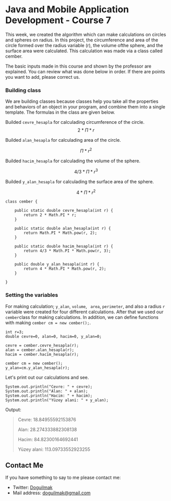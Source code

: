 
# Java and Mobile Application Development - Course 7

This week, we created the algorithm which can make calculations on circles and spheres on radius. In this project, the circumference and area of ​​the circle formed over the radius variable (r), the volume of ​​the sphere, and the surface area were calculated. This calculation was made via a class called cember.

The basic inputs made in this course and shown by the professor are explained. You can review what was done below in order. If there are points you want to add, please correct us.

### Building class

We are building classes because classes help you take all the properties and behaviors of an object in your program, and combine them into a single template. The formulas in the class are given below.

Builded <code>cevre_hesapla</code> for calculading circumference of the circle.
$$ 2 *\Pi * r$$

Builded <code>alan_hesapla</code> for calculading area of the circle.

$$ \Pi * r^2$$

Builded <code>hacim_hesapla</code> for calculading the volume of ​​the sphere.

$$ 4/3 * \Pi * r^3$$

Builded <code>y_alan_hesapla</code> for calculading the surface area of ​​the sphere.

$$ 4 * \Pi * r^2$$
    
	class cember {
			
		public static double cevre_hesapla(int r) {
			return 2 * Math.PI * r;
		}

		public static double alan_hesapla(int r) {
			return Math.PI * Math.pow(r, 2);
		}

		public static double hacim_hesapla(int r) {
			return 4/3 * Math.PI * Math.pow(r, 3);
		}

		public double y_alan_hesapla(int r) {
			return 4 * Math.PI * Math.pow(r, 2);
		}
			
	}


### Setting the variables

For making calculation; <code>y_alan</code>, <code>volume</code>, <code> area</code>, <code>perimeter</code>, and also a radius <code>r</code> variable were created for four different calculations. After that we used our <code>cember</code>class for making calculations. In addition, we can define functions with making `cember cm = new cember();`.

	int r=3;
	double cevre=0, alan=0, hacim=0, y_alan=0;

	cevre = cember.cevre_hesapla(r);
	alan = cember.alan_hesapla(r); 
	hacim = cember.hacim_hesapla(r); 

	cember cm = new cember();
	y_alan=cm.y_alan_hesapla(r);

Let's print out our calculations and see.

	System.out.println("Cevre: " + cevre);
	System.out.println("Alan: " + alan);
	System.out.println("Hacim: " + hacim);
	System.out.println("Yüzey alani: " + y_alan);	

Output:

> Cevre: 18.84955592153876 
> 
> Alan: 28.274333882308138 
> 
> Hacim: 84.82300164692441
>  
> Yüzey alani: 113.09733552923255


## Contact Me

If you have something to say to me please contact me: 

 - Twitter: [Doguilmak](https://twitter.com/Doguilmak) 
 - Mail address: doguilmak@gmail.com
